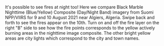 It's possible to see fires at night too! Here we compare Black Marble Nighttime (Blue/Yellow) Composite (Day/Night Band) imagery from Suomi NPP/VIIRS for 9 and 10 August 2021 near Algiers, Algeria. Swipe back and forth to see the fires appear on the 10th. Turn on and off the fire layer on the right "B" side to see how the fire points corresponds to the yellow actively burning areas in the nighttime image composite. The other bright yellow areas are city lights which correspond to the city and town names.
